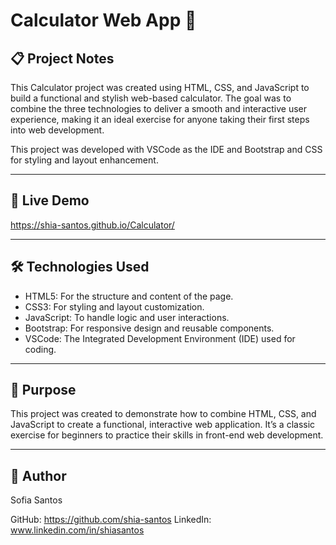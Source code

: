 # Calculator Web App 🧮

## 📋 Project Notes

This Calculator project was created using HTML, CSS, and JavaScript to build a functional and stylish web-based calculator. 
The goal was to combine the three technologies to deliver a smooth and interactive user experience, making it an ideal exercise for anyone taking their first steps into web development.

This project was developed with VSCode as the IDE and Bootstrap and CSS for styling and layout enhancement.

---

## 🚀 Live Demo

https://shia-santos.github.io/Calculator/

---

## 🛠️ Technologies Used

- HTML5: For the structure and content of the page.
- CSS3: For styling and layout customization.
- JavaScript: To handle logic and user interactions.
- Bootstrap: For responsive design and reusable components.
- VSCode: The Integrated Development Environment (IDE) used for coding.

---

## 🎯 Purpose

This project was created to demonstrate how to combine HTML, CSS, and JavaScript to create a functional, interactive web application. 
It’s a classic exercise for beginners to practice their skills in front-end web development.

---

## 👤 Author

Sofia Santos

GitHub: https://github.com/shia-santos
LinkedIn: www.linkedin.com/in/shiasantos

